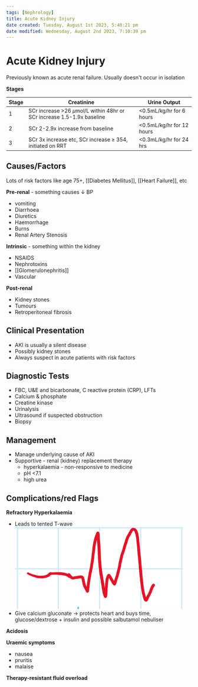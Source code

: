 ```yaml
---
tags: [Nephrology]
title: Acute Kidney Injury
date created: Tuesday, August 1st 2023, 5:40:21 pm
date modified: Wednesday, August 2nd 2023, 7:10:39 pm
---
```



# Acute Kidney Injury

Previously known as acute renal failure.
Usually doesn't occur in isolation

**Stages**

| Stage | Creatinine                                                                | Urine Output              |
| ----- | ------------------------------------------------------------------------- | ------------------------- |
| 1     | SCr increase >26 $\mu$mol/L within 48hr or SCr increase 1.5-1.9x baseline | <0.5mL/kg/hr for 6 hours  |
| 2     | SCr 2-2.9x increase from baseline                                         | <0.5mL/kg/hr for 12 hours |
| 3     | SCr 3x increase etc, SCr increase $\geq$ 354, initiated on RRT            | <0.3mL/kg/hr for 24 hrs   |

## Causes/Factors

Lots of risk factors like age 75+, [[Diabetes Mellitus]], [[Heart Failure]], etc

**Pre-renal** - something causes $\downarrow$ BP

- vomiting
- Diarrhoea
- Diuretics
- Haemorrhage
- Burns
- Renal Artery Stenosis

**Intrinsic** - something within the kidney

- NSAIDS
- Nephrotoxins
- [[Glomerulonephritis]]
- Vascular

**Post-renal**

- Kidney stones
- Tumours
- Retroperitoneal fibrosis

## Clinical Presentation

- AKI is usually a silent disease
- Possibly kidney stones
- Always suspect in acute patients with risk factors

## Diagnostic Tests

- FBC, U&E and bicarbonate, C reactive protein (CRP), LFTs
- Calcium & phosphate
- Creatine kinase
- Urinalysis
- Ultrasound if suspected obstruction
- Biopsy

## Management

- Manage underlying cause of AKI
- Supportive - renal (kidney) replacement therapy
  - hyperkalaemia - non-responsive to medicine
  - pH <7.1
  - high urea

## Complications/red Flags

**Refractory Hyperkalaemia**

- Leads to tented T-wave
  ![|325](z_attachments/325-2.png)
- Give calcium gluconate -> protects heart and buys time, glucose/dextrose + insulin and possible salbutamol nebuliser

**Acidosis**

**Uraemic symptoms**

- nausea
- pruritis
- malaise

**Therapy-resistant fluid overload**
